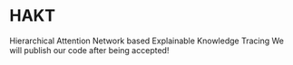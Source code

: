 # HAKT
Hierarchical Attention Network based Explainable Knowledge Tracing
We will publish our code after being accepted!
